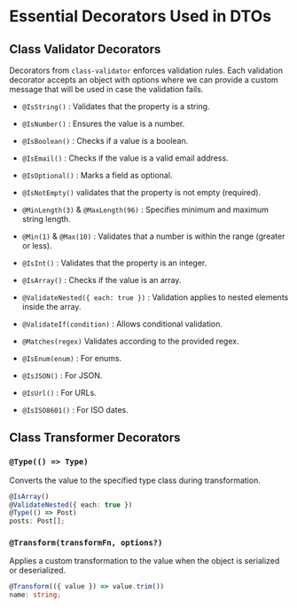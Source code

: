 # Essential Decorators Used in DTOs

## Class Validator Decorators

Decorators from `class-validator` enforces validation rules. Each validation decorator accepts an object with options where we can provide a custom message that will be used in case the validation fails.

- `@IsString()` : Validates that the property is a string.

- `@IsNumber()` : Ensures the value is a number.

- `@IsBoolean()` : Checks if a value is a boolean.

- `@IsEmail()` : Checks if the value is a valid email address.

- `@IsOptional()` : Marks a field as optional.

- `@IsNotEmpty()` validates that the property is not empty (required).

- `@MinLength(3)` & `@MaxLength(96)` : Specifies minimum and maximum string length.

- `@Min(1)` & `@Max(10)` : Validates that a number is within the range (greater or less).

- `@IsInt()` : Validates that the property is an integer.

- `@IsArray()` : Checks if the value is an array.

- `@ValidateNested({ each: true })` : Validation applies to nested elements inside the array.

- `@ValidateIf(condition)` : Allows conditional validation.

- `@Matches(regex)` Validates according to the provided regex.

- `@IsEnum(enum)` : For enums.

- `@IsJSON()` : For JSON.

- `@IsUrl()` : For URLs.

- `@IsISO8601()` : For ISO dates.

## Class Transformer Decorators

### `@Type(() => Type)`

Converts the value to the specified type class during transformation.

```ts
@IsArray()
@ValidateNested({ each: true })
@Type(() => Post)
posts: Post[];
```

### `@Transform(transformFn, options?)`

Applies a custom transformation to the value when the object is serialized or deserialized.

```ts
@Transform(({ value }) => value.trim())
name: string;
```
